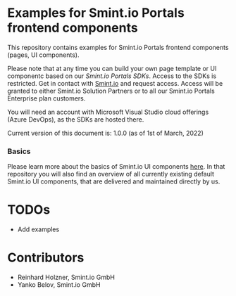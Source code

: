 Examples for Smint.io Portals frontend components
================================================

This repository contains examples for Smint.io Portals frontend components (pages, UI components).

Please note that at any time you can build your own page template or UI componentc based
on our *Smint.io Portals SDKs*. Access to the SDKs is restricted. Get in contact with [Smint.io](https://www.smint.io)
and request access. Access will be granted to either Smint.io Solution Partners or to all our Smint.io Portals
Enterprise plan customers.

You will need an account with Microsoft Visual Studio cloud offerings (Azure DevOps), as the SDKs are hosted there.

Current version of this document is: 1.0.0 (as of 1st of March, 2022)

### Basics

Please learn more about the basics of Smint.io UI components [here](https://github.com/smintio/Portals-UIComponents-Overview).
In that repository you will also find an overview of all currently existing default Smint.io UI components, that are
delivered and maintained directly by us.

TODOs
=====

- Add examples

Contributors
============

- Reinhard Holzner, Smint.io GmbH
- Yanko Belov, Smint.io GmbH
